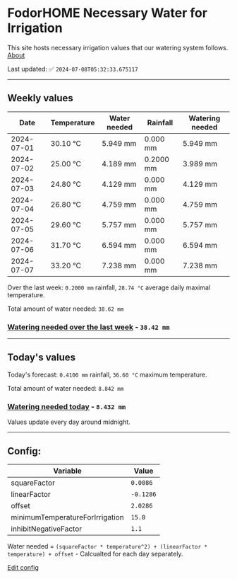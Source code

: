 # FodorHOME Necessary Water for Irrigation

This site hosts necessary irrigation values that our watering system follows. [About](https://github.com/redyau/irrigation)

Last updated: ✅ `2024-07-08T05:32:33.675117`

---

## Weekly values

| Date | Temperature | Water needed | Rainfall | Watering needed |
|-----|-----|-----|-----|-----|
| 2024-07-01 | 30.10 °C | 5.949 mm | 0.000 mm | 5.949 mm |
| 2024-07-02 | 25.00 °C | 4.189 mm | 0.2000 mm | 3.989 mm |
| 2024-07-03 | 24.80 °C | 4.129 mm | 0.000 mm | 4.129 mm |
| 2024-07-04 | 26.80 °C | 4.759 mm | 0.000 mm | 4.759 mm |
| 2024-07-05 | 29.60 °C | 5.757 mm | 0.000 mm | 5.757 mm |
| 2024-07-06 | 31.70 °C | 6.594 mm | 0.000 mm | 6.594 mm |
| 2024-07-07 | 33.20 °C | 7.238 mm | 0.000 mm | 7.238 mm |


Over the last week: `0.2000 mm` rainfall, `28.74 °C` average daily maximal temperature.

Total amount of water needed: `38.62 mm`

### [Watering needed over the last week](lastweek.txt) - `38.42 mm`

---

## Today's values

Today's forecast: `0.4100 mm` rainfall, `36.60 °C` maximum temperature.

Total amount of water needed: `8.842 mm`

### [Watering needed today](today.txt) - `8.432 mm`

Values update every day around midnight.

---

## Config:

| Variable | Value |
|-----|-----|
| squareFactor | `0.0086` |
| linearFactor | `-0.1286` |
| offset | `2.0286` |
| minimumTemperatureForIrrigation | `15.0` |
| inhibitNegativeFactor | `1.1` |

Water needed = `(squareFactor * temperature^2) + (linearFactor * temperature) + offset` - Calcualted for each day separately.

[Edit config](https://github.com/RedyAu/irrigation/edit/main/config.json)
